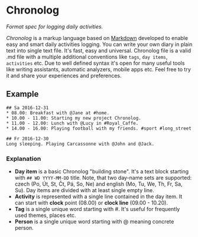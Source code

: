 # Chronolog
_Format spec for logging daily activities._

_Chronolog_ is a markup language based on [Markdown](https://en.wikipedia.org/wiki/Markdown) developed to enable easy and smart daily activities logging. You can write your own diary in plain text into single text file. It's fast, easy and universal. Chronolog file is a valid .md file with a multiple additional conventions like `tags`, `day items`, `activities` etc. Due to well defined syntax it's open for many useful tools like writing assistants, automatic analyzers, mobile apps etc. Feel free to try it and share your experiences and preferences.

## Example
```
## Sa 2016-12-31
* 08.00: Breakfast with @Jane at #home.
* 10.00 - 11.00: Starting my new project Chronolog.
* 11.00 - 12.00: Lunch with @Lucy in #Royal_Caffe.
* 14.00 - 16.00: Playing football with my friends. #sport #long_street

## Fr 2016-12-30
Long sleeping. Playing Carcassonne with @John and @Jack.
```

### Explanation
* __Day item__ is a basic Chronolog "building stone". It's a text block starting with `## WD YYYY-MM-DD` title. Note, that two day-name sets are supported: czech (Po, Út, St, Čt, Pá, So, Ne) and english (Mo, Tu, We, Th, Fr, Sa, Su). Day items are divided with at least single empty line.
* __Activity__ is represented with a single line contained in the day item. It can start with __clock__ point (08.00) or __clock line__ (09.00 - 10.20).
* __Tag__ is a single unique word starting with #. It's useful for frequently used themes, places etc.
* __Person__ is a single unique word starting with @ meaning concrete person.
